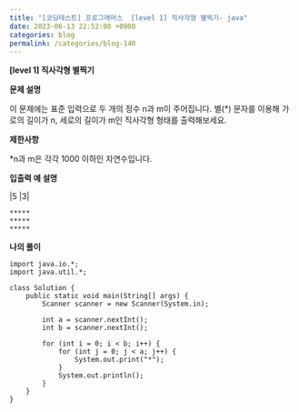 ```yaml
---
title: "[코딩테스트] 프로그래머스  [level 1] 직사각형 별찍기- java"
date: 2023-06-13 22:52:00 +0900
categories: blog
permalink: /categories/blog-140
---
```



**[level 1] 직사각형 별찍기**



**문제 설명**

이 문제에는 표준 입력으로 두 개의 정수 n과 m이 주어집니다.
별(*) 문자를 이용해 가로의 길이가 n, 세로의 길이가 m인 직사각형 형태를 출력해보세요.


**제한사항**

*n과 m은 각각 1000 이하인 자연수입니다.

**입출력 예 설명**

|5 |3|

```
*****
*****
*****
```


**나의 풀이**

```
import java.io.*;
import java.util.*;

class Solution {
    public static void main(String[] args) {
        Scanner scanner = new Scanner(System.in);
        
        int a = scanner.nextInt();
        int b = scanner.nextInt();
        
        for (int i = 0; i < b; i++) {
            for (int j = 0; j < a; j++) {
                System.out.print("*");
            }
            System.out.println();
        }
    }
}
```


